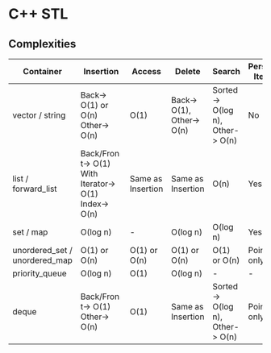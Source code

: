 # C++ STL

## Complexities
| Container                     | Insertion                                                      | Access            | Delete                    | Search                          | Persistent Iterator |
|-------------------------------|----------------------------------------------------------------|-------------------|---------------------------|---------------------------------|---------------------|
| vector / string               | Back-> O(1) or O(n) <br> Other-> O(n)                          | O(1)              | Back-> O(1), Other-> O(n) | Sorted-> O(log n), Other-> O(n) | No                  |
| list / forward_list           | Back/Front-> O(1) <br> With Iterator-> O(1) <br> Index-> O(n)  | Same as Insertion | Same as Insertion         | O(n)                            | Yes                 |
| set / map                     | O(log n)                                                       | -                 | O(log n)                  | O(log n)                        | Yes                 |
| unordered_set / unordered_map | O(1) or O(n)                                                   | O(1) or O(n)      | O(1) or O(n)              | O(1) or O(n)                    | Pointers only       |
| priority_queue                | O(log n)                                                       | O(1)              | O(log n)                  | -                               | -                   |
| deque                         | Back/Front-> O(1) <br> Other-> O(n)                            | O(1)              | Same as Insertion         | Sorted-> O(log n), Other-> O(n) | Pointers only       |

